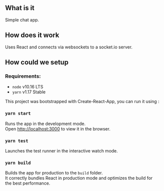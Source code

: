 ## What is it

Simple chat app.

## How does it work

Uses React and connects via websockets to a socket.io server.

## How could we setup

### Requirements:
* `node` v10.16 LTS
* `yarn` v1.17 Stable

This project was bootstrapped with Create-React-App, you can run it using :
### `yarn start`

Runs the app in the development mode.<br>
Open [http://localhost:3000](http://localhost:3000) to view it in the browser.

### `yarn test`

Launches the test runner in the interactive watch mode.<br>

### `yarn build`

Builds the app for production to the `build` folder.<br>
It correctly bundles React in production mode and optimizes the build for the best performance.